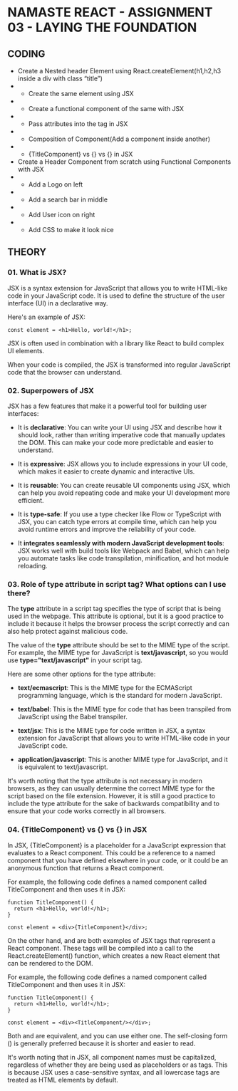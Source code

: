 # NAMASTE REACT - ASSIGNMENT 03 - LAYING THE FOUNDATION

## CODING
- Create a Nested header Element using React.createElement(h1,h2,h3 inside a div with class “title”)
- - Create the same element using JSX
- - Create a functional component of the same with JSX
- - Pass attributes into the tag in JSX
- - Composition of Component(Add a component inside another)
- - {TitleComponent} vs {<TitleComponent/>} vs {<TitleComponent></TitleComponent>} in JSX
- Create a Header Component from scratch using Functional Components with JSX
- - Add a Logo on left
- - Add a search bar in middle
- - Add User icon on right
- - Add CSS to make it look nice

## THEORY

### 01. What is JSX?
JSX is a syntax extension for JavaScript that allows you to write HTML-like code in your JavaScript code. It is used to define the structure of the user interface (UI) in a declarative way.

Here's an example of JSX:
```
const element = <h1>Hello, world!</h1>;
```
JSX is often used in combination with a library like React to build complex UI elements.

When your code is compiled, the JSX is transformed into regular JavaScript code that the browser can understand.

### 02. Superpowers of JSX
JSX has a few features that make it a powerful tool for building user interfaces:

- It is **declarative**: You can write your UI using JSX and describe how it should look, rather than writing imperative code that manually updates the DOM. This can make your code more predictable and easier to understand.

- It is **expressive**: JSX allows you to include expressions in your UI code, which makes it easier to create dynamic and interactive UIs.

- It is **reusable**: You can create reusable UI components using JSX, which can help you avoid repeating code and make your UI development more efficient.

- It is **type-safe**: If you use a type checker like Flow or TypeScript with JSX, you can catch type errors at compile time, which can help you avoid runtime errors and improve the reliability of your code.

- It **integrates seamlessly with modern JavaScript development tools**: JSX works well with build tools like Webpack and Babel, which can help you automate tasks like code transpilation, minification, and hot module reloading.

### 03. Role of type attribute in script tag? What options can I use there?
The **type** attribute in a script tag specifies the type of script that is being used in the webpage. This attribute is optional, but it is a good practice to include it because it helps the browser process the script correctly and can also help protect against malicious code.

The value of the **type** attribute should be set to the MIME type of the script. For example, the MIME type for JavaScript is **text/javascript**, so you would use **type="text/javascript"** in your script tag.

Here are some other options for the type attribute:

- **text/ecmascript**: This is the MIME type for the ECMAScript programming language, which is the standard for modern JavaScript.

- **text/babel**: This is the MIME type for code that has been transpiled from JavaScript using the Babel transpiler.

- **text/jsx**: This is the MIME type for code written in JSX, a syntax extension for JavaScript that allows you to write HTML-like code in your JavaScript code.

- **application/javascript**: This is another MIME type for JavaScript, and it is equivalent to text/javascript.

It's worth noting that the type attribute is not necessary in modern browsers, as they can usually determine the correct MIME type for the script based on the file extension. However, it is still a good practice to include the type attribute for the sake of backwards compatibility and to ensure that your code works correctly in all browsers.

### 04. {TitleComponent} vs {<TitleComponent/>} vs {<TitleComponent></TitleComponent>} in JSX
In JSX, {TitleComponent} is a placeholder for a JavaScript expression that evaluates to a React component. This could be a reference to a named component that you have defined elsewhere in your code, or it could be an anonymous function that returns a React component.

For example, the following code defines a named component called TitleComponent and then uses it in JSX:
```
function TitleComponent() {
  return <h1>Hello, world!</h1>;
}

const element = <div>{TitleComponent}</div>;
```
On the other hand, <TitleComponent/> and <TitleComponent></TitleComponent> are both examples of JSX tags that represent a React component. These tags will be compiled into a call to the React.createElement() function, which creates a new React element that can be rendered to the DOM.

For example, the following code defines a named component called TitleComponent and then uses it in JSX:
```
function TitleComponent() {
  return <h1>Hello, world!</h1>;
}

const element = <div><TitleComponent/></div>;
```
Both <TitleComponent/> and <TitleComponent></TitleComponent> are equivalent, and you can use either one. The self-closing form (<TitleComponent/>) is generally preferred because it is shorter and easier to read.

It's worth noting that in JSX, all component names must be capitalized, regardless of whether they are being used as placeholders or as tags. This is because JSX uses a case-sensitive syntax, and all lowercase tags are treated as HTML elements by default.